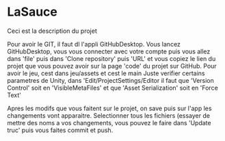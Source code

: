 # LaSauce
Ceci est la description du projet

Pour avoir le GIT, il faut dl l'appli GitHubDesktop.
Vous lancez GitHubDesktop, vous vous connecter avec votre compte puis vous allez dans 'file'
puis dans 'Clone repository' puis 'URL' et vous copiez le lien du projet que vous pouvez avoir
sur la page 'code' du projet sur GitHub. 
Pour avoir le jeu, cest dans jeu/assets et cest le main
Juste verifier certains parametres de Unity, dans 'Edit/ProjectSettings/Editor il faut que 'Version Control'
soit en 'VisibleMetaFiles' et que 'Asset Serialization' soit en 'Force Text'

Apres les modifs que vous faitent sur le projet, on save puis sur l'app les changements vont apparaitre.
Selectionner tous les fichiers (essayer de mettre des noms a vos changements, vous pouvez le faire dans 'Update truc'
puis vous faites commit et push.
